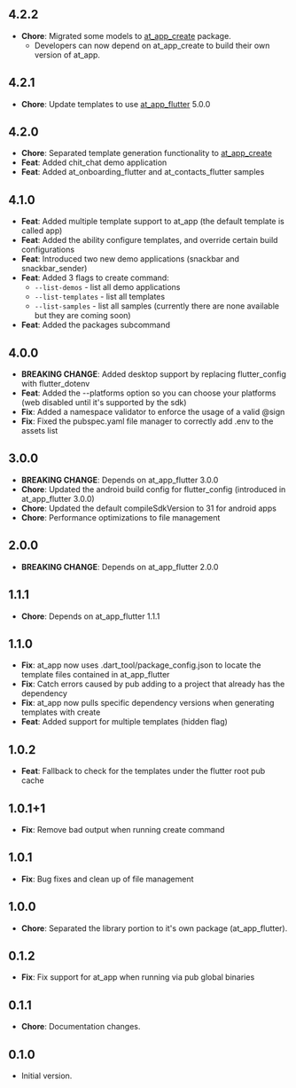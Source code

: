 ## 4.2.2

  - **Chore**: Migrated some models to [at_app_create](https://pub.dev/packages/at_app_create) package.
    - Developers can now depend on at_app_create to build their own version of at_app.

## 4.2.1
  - **Chore**: Update templates to use [at_app_flutter](https://pub.dev/packages/at_app_flutter) 5.0.0

## 4.2.0

  - **Chore**: Separated template generation functionality to [at_app_create](https://pub.dev/packages/at_app_create)
  - **Feat**: Added chit_chat demo application
  - **Feat**: Added at_onboarding_flutter and at_contacts_flutter samples

## 4.1.0

- **Feat**: Added multiple template support to at_app (the default template is called app)
- **Feat**: Added the ability configure templates, and override certain build configurations
- **Feat**: Introduced two new demo applications (snackbar and snackbar_sender)
- **Feat**: Added 3 flags to create command:
  - ```--list-demos``` - list all demo applications
  - ```--list-templates``` - list all templates
  - ```--list-samples``` - list all samples (currently there are none available but they are coming soon)
- **Feat**: Added the packages subcommand

## 4.0.0

- **BREAKING CHANGE**: Added desktop support by replacing flutter_config with flutter_dotenv
- **Feat**: Added the --platforms option so you can choose your platforms (web disabled until it's supported by the sdk)
- **Fix**: Added a namespace validator to enforce the usage of a valid @sign
- **Fix**: Fixed the pubspec.yaml file manager to correctly add .env to the assets list

## 3.0.0

- **BREAKING CHANGE**: Depends on at_app_flutter 3.0.0
- **Chore**: Updated the android build config for flutter_config (introduced in at_app_flutter 3.0.0)
- **Chore**: Updated the default compileSdkVersion to 31 for android apps
- **Chore**: Performance optimizations to file management

## 2.0.0

- **BREAKING CHANGE**: Depends on at_app_flutter 2.0.0

## 1.1.1

- **Chore**: Depends on at_app_flutter 1.1.1

## 1.1.0

- **Fix**: at_app now uses .dart_tool/package_config.json to locate the template files contained in at_app_flutter
- **Fix**: Catch errors caused by pub adding to a project that already has the dependency
- **Fix**: at_app now pulls specific dependency versions when generating templates with create
- **Feat**: Added support for multiple templates (hidden flag)

## 1.0.2

- **Feat**: Fallback to check for the templates under the flutter root pub cache

## 1.0.1+1

- **Fix**: Remove bad output when running create command

## 1.0.1

- **Fix**: Bug fixes and clean up of file management

## 1.0.0

- **Chore**: Separated the library portion to it's own package (at_app_flutter).

## 0.1.2

- **Fix**: Fix support for at_app when running via pub global binaries

## 0.1.1

- **Chore**: Documentation changes.

## 0.1.0

- Initial version.
